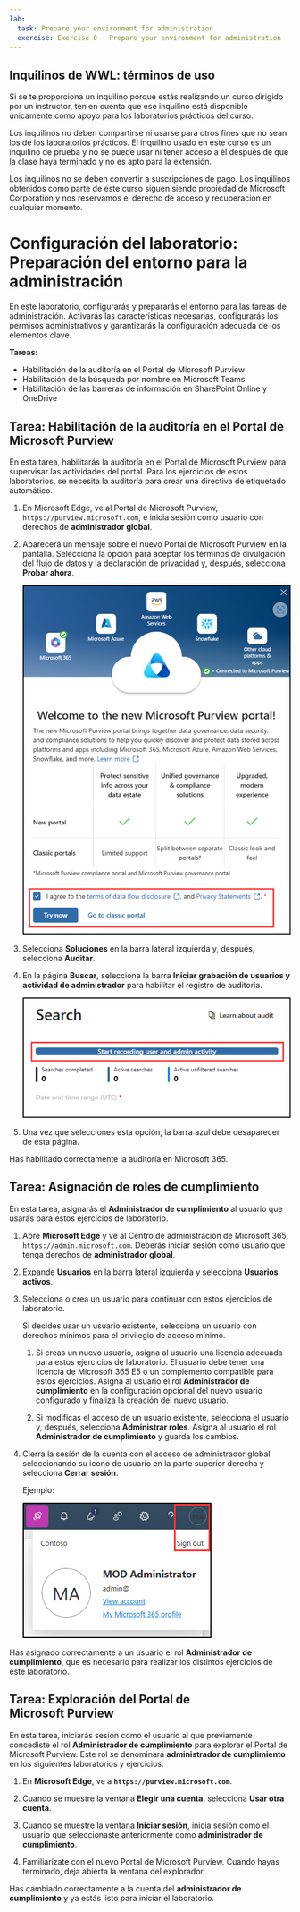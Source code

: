```yaml
---
lab:
  task: Prepare your environment for administration
  exercise: Exercise 0 - Prepare your environment for administration
---
```


## Inquilinos de WWL: términos de uso

Si se te proporciona un inquilino porque estás realizando un curso dirigido por un instructor, ten en cuenta que ese inquilino está disponible únicamente como apoyo para los laboratorios prácticos del curso.

Los inquilinos no deben compartirse ni usarse para otros fines que no sean los de los laboratorios prácticos. El inquilino usado en este curso es un inquilino de prueba y no se puede usar ni tener acceso a él después de que la clase haya terminado y no es apto para la extensión.

Los inquilinos no se deben convertir a suscripciones de pago. Los inquilinos obtenidos como parte de este curso siguen siendo propiedad de Microsoft Corporation y nos reservamos el derecho de acceso y recuperación en cualquier momento.

# Configuración del laboratorio: Preparación del entorno para la administración

En este laboratorio, configurarás y prepararás el entorno para las tareas de administración. Activarás las características necesarias, configurarás los permisos administrativos y garantizarás la configuración adecuada de los elementos clave.

**Tareas:**

- Habilitación de la auditoría en el Portal de Microsoft Purview
- Habilitación de la búsqueda por nombre en Microsoft Teams
- Habilitación de las barreras de información en SharePoint Online y OneDrive

## Tarea: Habilitación de la auditoría en el Portal de Microsoft Purview

En esta tarea, habilitarás la auditoría en el Portal de Microsoft Purview para supervisar las actividades del portal. Para los ejercicios de estos laboratorios, se necesita la auditoría para crear una directiva de etiquetado automático.

1. En Microsoft Edge, ve al Portal de Microsoft Purview, `https://purview.microsoft.com`, e inicia sesión como usuario con derechos de **administrador global**.

1. Aparecerá un mensaje sobre el nuevo Portal de Microsoft Purview en la pantalla. Selecciona la opción para aceptar los términos de divulgación del flujo de datos y la declaración de privacidad y, después, selecciona **Probar ahora**.

    ![Captura de pantalla de la pantalla Bienvenido al nuevo Portal de Microsoft Purview.](../Media/welcome-purview-portal.png)

1. Selecciona **Soluciones** en la barra lateral izquierda y, después, selecciona **Auditar**.

1. En la página **Buscar**, selecciona la barra **Iniciar grabación de usuarios y actividad de administrador** para habilitar el registro de auditoría.

    ![Captura de pantalla que muestra el botón Iniciar grabación de usuarios y actividad de administrador.](../Media/enable-audit-button.png)

1. Una vez que selecciones esta opción, la barra azul debe desaparecer de esta página.

Has habilitado correctamente la auditoría en Microsoft 365.

## Tarea: Asignación de roles de cumplimiento

En esta tarea, asignarás el **Administrador de cumplimiento** al usuario que usarás para estos ejercicios de laboratorio.

1. Abre **Microsoft Edge** y ve al Centro de administración de Microsoft 365, `https://admin.microsoft.com`. Deberás iniciar sesión como usuario que tenga derechos de **administrador global**.

1. Expande **Usuarios** en la barra lateral izquierda y selecciona **Usuarios activos**.

1. Selecciona o crea un usuario para continuar con estos ejercicios de laboratorio.

   Si decides usar un usuario existente, selecciona un usuario con derechos mínimos para el privilegio de acceso mínimo.

   1. Si creas un nuevo usuario, asigna al usuario una licencia adecuada para estos ejercicios de laboratorio. El usuario debe tener una licencia de Microsoft 365 E5 o un complemento compatible para estos ejercicios. Asigna al usuario el rol **Administrador de cumplimiento** en la configuración opcional del nuevo usuario configurado y finaliza la creación del nuevo usuario.

   1. Si modificas el acceso de un usuario existente, selecciona el usuario y, después, selecciona **Administrar roles**. Asigna al usuario el rol **Administrador de cumplimiento** y guarda los cambios.

1. Cierra la sesión de la cuenta con el acceso de administrador global seleccionando su icono de usuario en la parte superior derecha y selecciona **Cerrar sesión**.

   Ejemplo:

   ![Captura de pantalla que muestra la ruta de navegación para cerrar la sesión de la cuenta de administrador de MOD.](../Media/sign-out.png)

Has asignado correctamente a un usuario el rol **Administrador de cumplimiento**, que es necesario para realizar los distintos ejercicios de este laboratorio.

## Tarea: Exploración del Portal de Microsoft Purview

En esta tarea, iniciarás sesión como el usuario al que previamente concediste el rol **Administrador de cumplimiento** para explorar el Portal de Microsoft Purview. Este rol se denominará **administrador de cumplimiento** en los siguientes laboratorios y ejercicios.

1. En **Microsoft Edge**, ve a **`https://purview.microsoft.com`**.

1. Cuando se muestre la ventana **Elegir una cuenta**, selecciona **Usar otra cuenta**.

1. Cuando se muestre la ventana **Iniciar sesión**, inicia sesión como el usuario que seleccionaste anteriormente como **administrador de cumplimiento**.

1. Familiarízate con el nuevo Portal de Microsoft Purview. Cuando hayas terminado, deja abierta la ventana del explorador.

Has cambiado correctamente a la cuenta del **administrador de cumplimiento** y ya estás listo para iniciar el laboratorio.
